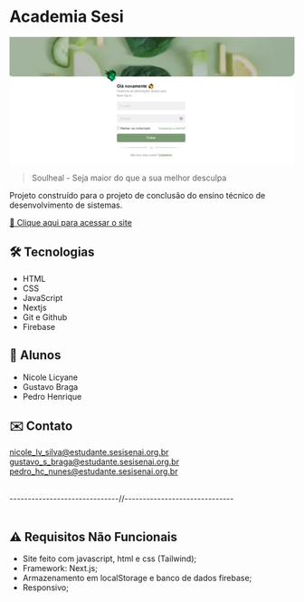# Academia Sesi

![preview](./.github/preview.png)

> Soulheal - Seja maior do que a sua melhor desculpa

Projeto construído para o projeto de conclusão do ensino técnico de desenvolvimento de sistemas.

[🔗 Clique aqui para acessar o site](https://soulheal-ten.vercel.app/)

## 🛠️ Tecnologias 

- HTML
- CSS
- JavaScript
- Nextjs
- Git e Github
- Firebase

## 👥 Alunos

- Nicole Licyane
- Gustavo Braga
- Pedro Henrique

## ✉️ Contato

nicole_lv_silva@estudante.sesisenai.org.br<br>
gustavo_s_braga@estudante.sesisenai.org.br<br>
pedro_hc_nunes@estudante.sesisenai.org.br<br>

<br>
------------------------------//------------------------------
<br>
<br>

## ⚠️ Requisitos Não Funcionais
- Site feito com javascript, html e css (Tailwind);<br>
- Framework: Next.js;<br>
- Armazenamento em localStorage e banco de dados firebase;<br>
- Responsivo;<br>
